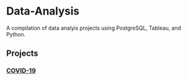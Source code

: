 # Data-Analysis

A compilation of data analyis projects using PostgreSQL, Tableau, and Python.

## Projects 

### [COVID-19](https://github.com/DaveRoppo/Data-Analysis/tree/main/COVID19)


